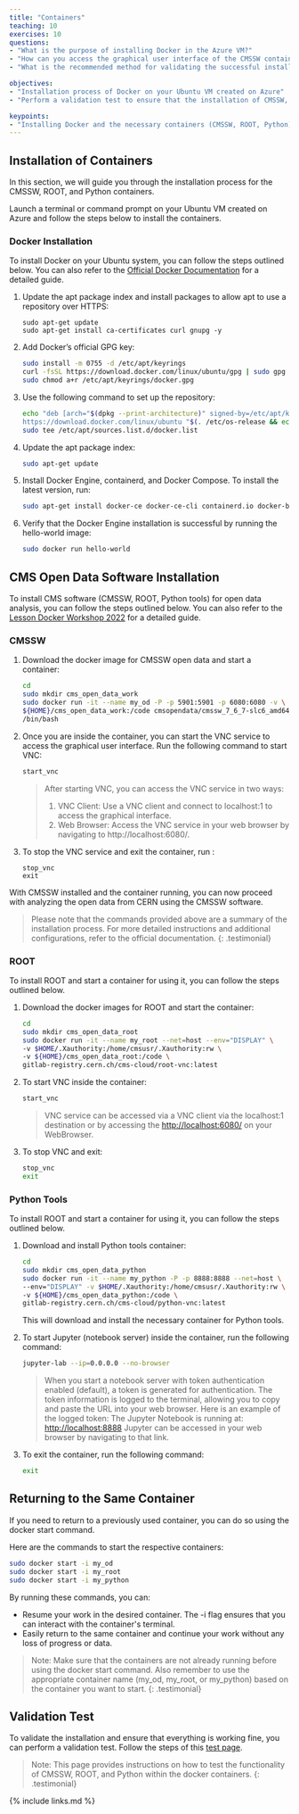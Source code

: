 ```yaml
---
title: "Containers"
teaching: 10
exercises: 10
questions:
- "What is the purpose of installing Docker in the Azure VM?"
- "How can you access the graphical user interface of the CMSSW container?"
- "What is the recommended method for validating the successful installation of CMSSW, ROOT, and Python containers?"

objectives:
- "Installation process of Docker on your Ubuntu VM created on Azure"
- "Perform a validation test to ensure that the installation of CMSSW, ROOT, and Python containers is successful."

keypoints:
- "Installing Docker and the necessary containers (CMSSW, ROOT, Python) enables you to easily set up and utilize a containerized environment for efficient data analysis and exploration in the Azure VM."
---
```


## Installation of Containers
In this section, we will guide you through the installation process for the CMSSW, ROOT, and Python containers.

Launch a terminal or command prompt on your Ubuntu VM created on Azure and follow the steps below to install the containers.


### Docker Installation

To install Docker on your Ubuntu system, you can follow the steps outlined below. You can also refer to the [Official Docker Documentation](https://docs.docker.com/engine/install/ubuntu/#set-up-the-repository) for a detailed guide.

1. Update the apt package index and install packages to allow apt to use a repository over HTTPS:

    ```
    sudo apt-get update
    sudo apt-get install ca-certificates curl gnupg -y
    ```

2. Add Docker’s official GPG key:

    ```bash
    sudo install -m 0755 -d /etc/apt/keyrings
    curl -fsSL https://download.docker.com/linux/ubuntu/gpg | sudo gpg --dearmor -o /etc/apt/keyrings/docker.gpg
    sudo chmod a+r /etc/apt/keyrings/docker.gpg
    ```

3. Use the following command to set up the repository:

    ```bash
    echo "deb [arch="$(dpkg --print-architecture)" signed-by=/etc/apt/keyrings/docker.gpg] \
    https://download.docker.com/linux/ubuntu "$(. /etc/os-release && echo "$VERSION_CODENAME")" stable" | \
    sudo tee /etc/apt/sources.list.d/docker.list
    ```

4. Update the apt package index:

    ```bash
    sudo apt-get update
    ```

5. Install Docker Engine, containerd, and Docker Compose. To install the latest version, run:

    ```bash
    sudo apt-get install docker-ce docker-ce-cli containerd.io docker-buildx-plugin docker-compose-plugin -y
    ```

6. Verify that the Docker Engine installation is successful by running the hello-world image:

    ```bash
    sudo docker run hello-world
    ```

## CMS Open Data Software Installation

To install CMS software (CMSSW, ROOT, Python tools) for open data analysis, you can follow the steps outlined below. You can also refer to the [Lesson Docker Workshop 2022](https://cms-opendata-workshop.github.io/workshop2022-lesson-docker/03-docker-for-cms-opendata/index.html) for a detailed guide.

### CMSSW

1. Download the docker image for CMSSW open data and start a container:

    ```bash
    cd
    sudo mkdir cms_open_data_work
    sudo docker run -it --name my_od -P -p 5901:5901 -p 6080:6080 -v \
    ${HOME}/cms_open_data_work:/code cmsopendata/cmssw_7_6_7-slc6_amd64_gcc493 \
    /bin/bash
    ```
    
2. Once you are inside the container, you can start the VNC service to access the graphical user interface. Run the following command to start VNC:

    ```bash
    start_vnc
    ```

    > After starting VNC, you can access the VNC service in two ways:
    > 1. VNC Client: Use a VNC client and connect to localhost:1 to access the graphical interface.
    > 2. Web Browser: Access the VNC service in your web browser by navigating to http://localhost:6080/.

3. To stop the VNC service and exit the container, run :

    ```
    stop_vnc
    exit
    ```

With CMSSW installed and the container running, you can now proceed with analyzing the open data from CERN using the CMSSW software.

> Please note that the commands provided above are a summary of the installation process. 
> For more detailed instructions and additional configurations, refer to the official documentation.
{: .testimonial}

### ROOT 

To install ROOT and start a container for using it, you can follow the steps outlined below.

1. Download the docker images for ROOT and start the container:

    ```bash
    cd
    sudo mkdir cms_open_data_root
    sudo docker run -it --name my_root --net=host --env="DISPLAY" \
    -v $HOME/.Xauthority:/home/cmsusr/.Xauthority:rw \
    -v ${HOME}/cms_open_data_root:/code \
    gitlab-registry.cern.ch/cms-cloud/root-vnc:latest
    ```

2. To start VNC inside the container:

    ```bash
    start_vnc
    ```
    
    > VNC service can be accessed via a VNC client via the localhost:1 destination or by accessing the [http://localhost:6080/](http://localhost:6080/) on your WebBrowser.

3. To stop VNC and exit:

    ```bash
    stop_vnc
    exit
    ```

### Python Tools 

To install ROOT and start a container for using it, you can follow the steps outlined below.

1. Download and install Python tools container:
    ```bash 
    cd
    sudo mkdir cms_open_data_python
    sudo docker run -it --name my_python -P -p 8888:8888 --net=host \
    --env="DISPLAY" -v $HOME/.Xauthority:/home/cmsusr/.Xauthority:rw \
    -v ${HOME}/cms_open_data_python:/code \
    gitlab-registry.cern.ch/cms-cloud/python-vnc:latest
    ```

    This will download and install the necessary container for Python tools.

2. To start Jupyter (notebook server) inside the container, run the following command:

    ```bash
    jupyter-lab --ip=0.0.0.0 --no-browser
    ```

    > When you start a notebook server with token authentication enabled (default), a token is generated for authentication. 
    > The token information is logged to the terminal, allowing you to copy and paste the URL into your web browser. 
    > Here is an example of the logged token:
    > The Jupyter Notebook is running at: [http://localhost:8888](http://localhost:8888/?token=c8de56fa4deed24899803e93c227592aef6538f93025fe01)
    > Jupyter can be accessed in your web browser by navigating to that link.

3. To exit the container, run the following command:

    ```bash
    exit
    ```
    
## Returning to the Same Container

If you need to return to a previously used container, you can do so using the docker start command. 

Here are the commands to start the respective containers:

```bash
sudo docker start -i my_od
sudo docker start -i my_root
sudo docker start -i my_python
```

By running these commands, you can:
- Resume your work in the desired container. The -i flag ensures that you can interact with the container's terminal.
- Easily return to the same container and continue your work without any loss of progress or data.

> Note: Make sure that the containers are not already running before using the docker start command. Also remember to use the appropriate container name (my_od, my_root, or my_python) based on the container you want to start.
{: .testimonial}

## Validation Test
To validate the installation and ensure that everything is working fine, you can perform a validation test. Follow the steps of this [test page](https://cms-opendata-workshop.github.io/workshop2022-lesson-docker/04-validation/index.html).

> Note: This page provides instructions on how to test the functionality of CMSSW, ROOT, and Python within the docker containers.
{: .testimonial}
  

{% include links.md %}
